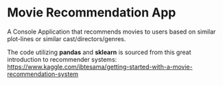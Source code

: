 # Movie Recommendation App
A Console Application that recommends movies to users based on similar plot-lines or similar cast/directors/genres.

The code utilizing **pandas** and **sklearn** is sourced from this great introduction to recommender systems: https://www.kaggle.com/ibtesama/getting-started-with-a-movie-recommendation-system
